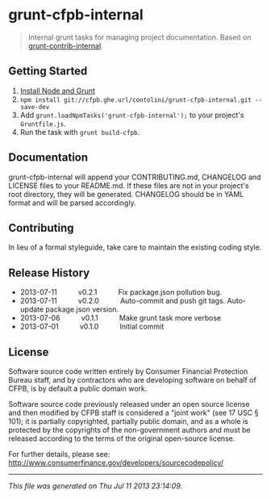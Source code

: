 # grunt-cfpb-internal

> Internal grunt tasks for managing project documentation. Based on [grunt-contrib-internal](https://github.com/gruntjs/grunt-contrib-internal).

## Getting Started

1. [Install Node and Grunt](https://cfpb.ghe.url/contolini/grunt-init-cfpb#prerequisites)
1. `npm install git://cfpb.ghe.url/contolini/grunt-cfpb-internal.git --save-dev`
1. Add `grunt.loadNpmTasks('grunt-cfpb-internal');` to your project's `Gruntfile.js`.
1. Run the task with `grunt build-cfpb`.

## Documentation

grunt-cfpb-internal will append your CONTRIBUTING.md, CHANGELOG and LICENSE files to your README.md. If these files are not in your project's root directory, they will be generated. CHANGELOG should be in YAML format and will be parsed accordingly.

## Contributing

In lieu of a formal styleguide, take care to maintain the existing coding style.

## Release History

 * 2013-07-11   v0.2.1   Fix package.json pollution bug.
 * 2013-07-11   v0.2.0   Auto-commit and push git tags. Auto-update package.json version.
 * 2013-07-06   v0.1.1   Make grunt task more verbose
 * 2013-07-01   v0.1.0   Initial commit

## License

Software source code written entirely by Consumer Financial Protection Bureau staff, and by contractors who are developing software on behalf of CFPB, is by default a public domain work.

Software source code previously released under an open source license and then modified by CFPB staff is considered a "joint work" (see 17 USC § 101); it is partially copyrighted, partially public domain, and as a whole is protected by the copyrights of the non-government authors and must be released according to the terms of the original open-source license.

For further details, please see: http://www.consumerfinance.gov/developers/sourcecodepolicy/

---

*This file was generated on Thu Jul 11 2013 23:14:09.*
